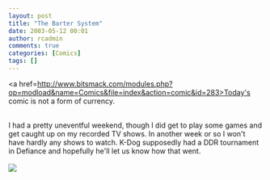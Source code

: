 ```yaml
---
layout: post
title: "The Barter System"
date: 2003-05-12 00:01
author: rcadmin
comments: true
categories: [Comics]
tags: []
---
```

<a href=http://www.bitsmack.com/modules.php?op=modload&name=Comics&file=index&action=comic&id=283>Today's comic</a> is not a form of currency.
<br />

<br />
I had a pretty uneventful weekend, though I did get to play some games and get caught up on my recorded TV shows. In another week or so I won't have hardly any shows to watch. K-Dog supposedly had a DDR tournament in Defiance and hopefully he'll let us know how that went. <Br><br><!--more--><img src='http://dl.bitsmack.com/comics/20030512.gif'   />
